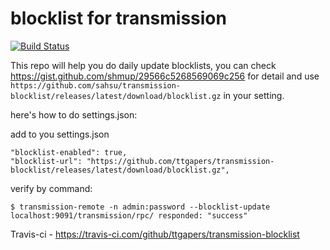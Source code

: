 # blocklist for transmission

[![Build Status](https://travis-ci.com/ttgapers/transmission-blocklist.svg?branch=master)](https://travis-ci.com/ttgapers/transmission-blocklist)

This repo will help you do daily update blocklists, you can check https://gist.github.com/shmup/29566c5268569069c256 for detail and use `https://github.com/sahsu/transmission-blocklist/releases/latest/download/blocklist.gz` in your setting.

here's how to do settings.json:

add to you settings.json
```
"blocklist-enabled": true,
"blocklist-url": "https://github.com/ttgapers/transmission-blocklist/releases/latest/download/blocklist.gz",
```

verify by command:
```
$ transmission-remote -n admin:password --blocklist-update
localhost:9091/transmission/rpc/ responded: "success"
```

Travis-ci -
https://travis-ci.com/github/ttgapers/transmission-blocklist
